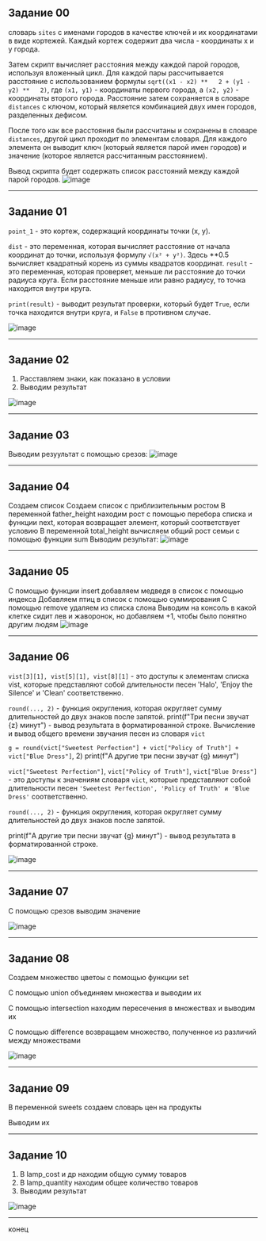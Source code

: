 ## Задание 00
словарь `sites` с именами городов в качестве ключей и их координатами в виде кортежей. Каждый кортеж содержит два числа - координаты x и y города.

Затем скрипт вычисляет расстояния между каждой парой городов, используя вложенный цикл. Для каждой пары рассчитывается  расстояние с использованием формулы `sqrt((x1 - x2) **   2 + (y1 - y2) **   2)`, где `(x1, y1)` - координаты первого города, а `(x2, y2)` - координаты второго города. Расстояние затем сохраняется в словаре `distances` с ключом, который является комбинацией двух имен городов, разделенных дефисом.

После того как все расстояния были рассчитаны и сохранены в словаре `distances`, другой цикл проходит по элементам словаря. Для каждого элемента он выводит ключ (который является парой имен городов) и значение (которое является рассчитанным расстоянием).

Вывод скрипта будет содержать список расстояний между каждой парой городов.
![image](https://github.com/MTrucky/laba_1/assets/146337304/0432dba8-f57c-447d-bb3a-d27c6f650e8f)
_____
## Задание 01
`point_1` - это кортеж, содержащий координаты точки (x, y).

`dist` - это переменная, которая вычисляет расстояние от начала координат до точки, используя формулу `√(x² + y²)`. Здесь **0.5 вычисляет квадратный корень из суммы квадратов координат.
`result` - это переменная, которая проверяет, меньше ли расстояние до точки радиуса круга. Если расстояние меньше или равно радиусу, то точка находится внутри круга.

`print(result)` - выводит результат проверки, который будет `True`, если точка находится внутри круга, и `False` в противном случае.

![image](https://github.com/MTrucky/laba_1/assets/146337304/ad3eb806-6dc4-4481-a609-5e73a0725d4e)
____
## Задание 02
1. Расставляем знаки, как показано в условии
2. Выводим результат

![image](https://github.com/MTrucky/laba_1/assets/146337304/0402338d-5978-40fa-84a3-fad9e711355e)
____
## Задание 03
Выводим резуультат с помощью срезов:
![image](https://github.com/MTrucky/laba_1/assets/146337304/ab4615c8-27cd-46e7-a007-dc19653e24c4)
____
## Задание 04
Создаем список
Создаем список с приблизительным ростом
В переменной father_height находим рост с помощью перебора списка и функции next, которая возвращает элемент, который соответствует условию
В переменной total_height вычисляем общий рост семьи с помощью функции sum
Выводим результат:
![image](https://github.com/MTrucky/laba_1/assets/146337304/a83280d5-1b7d-4777-a34a-7617c439597f)
____
## Задание 05
С помощью функции insert добавляем медведя в список с помощью индекса
Добавляем птиц в список с помощью суммирования
С помощью remove удаляем из списка слона
Выводим на консоль в какой клетке сидит лев и жаворонок, но добавляем +1, чтобы было понятно другим людям
![image](https://github.com/MTrucky/laba_1/assets/146337304/253b23df-6d0b-4c6a-9f38-480765b5a9f3)
____
## Задание 06
`vist[3][1], vist[5][1], vist[8][1]` - это доступы к элементам списка vist, которые представляют собой длительности песен 'Halo', 'Enjoy the Silence' и 'Clean' соответственно.

`round(..., 2)` - функция округления, которая округляет сумму длительностей до двух знаков после запятой.
print(f"Три песни звучат {z} минут") - вывод результата в форматированной строке.
Вычисление и вывод общего времени звучания песен из словаря `vict`

`g = round(vict["Sweetest Perfection"] + vict["Policy of Truth"] + vict["Blue Dress"]`,  2)
print(f"А другие три песни звучат {g} минут")

`vict["Sweetest Perfection"]`, `vict["Policy of Truth"]`, `vict["Blue Dress"]` - это доступы к значениям словаря `vict`, которые представляют собой длительности песен `'Sweetest Perfection', 'Policy of Truth' и 'Blue Dress'` соответственно.

`round(..., 2)` - функция округления, которая округляет сумму длительностей до двух знаков после запятой.

print(f"А другие три песни звучат {g} минут") - вывод результата в форматированной строке.

![image](https://github.com/MTrucky/laba_1/assets/146337304/cd3bffc8-04a0-4a12-b61f-faf31b73b474)
____
## Задание 07
С помощью срезов выводим значение

![image](https://github.com/MTrucky/laba_1/assets/146337304/d5d9cf0e-4e5e-41b6-9965-c86ba5c17097)
____
## Задание 08
Создаем множество цветоы с помощью функции set

С помощью union объединяем множества и выводим их

С помощью intersection находим пересечения в множествах и выводим их

С помощью difference возвращаем множество, полученное из различий между множествами

![image](https://github.com/MTrucky/laba_1/assets/146337304/3aacee5d-6270-496c-a91a-285ebbc70029)
____
## Задание 09
В переменной sweets создаем словарь цен на продукты

Выводим их
____
## Задание 10
1. В lamp_cost и др находим общую сумму товаров
2. В lamp_quantity находим общее количество товаров
3. Выводим результат

![image](https://github.com/MTrucky/laba_1/assets/146337304/e411c834-7176-443a-bb46-3cb5e26a6b93)
____
конец
